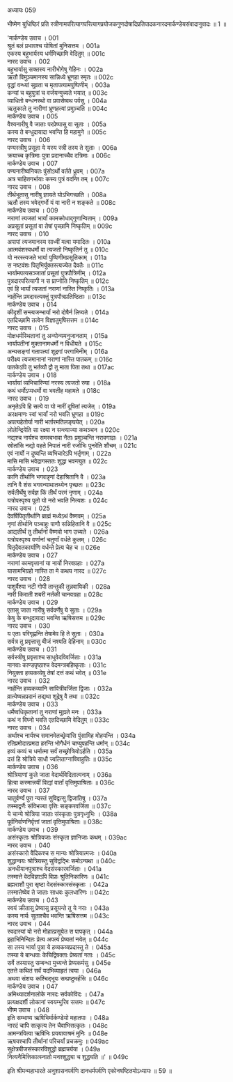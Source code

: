 अध्यायः 059

भीष्मेण युधिष्ठिरं प्रति स्त्रीणामपरित्यागपरित्यागप्रयोजकगुणदोषादिप्रतिपादकनारदमार्कण्डेयसंवादानुवादः ॥ 1 ॥
	
\'मार्कण्डेय उवाच ।	001  
श्रुतं बलं प्रभावश्च योषितां मुनिसत्तम ।	001a  
एकस्य बहुभार्यस्य धर्ममिच्छामि वेदितुम् ॥	001c  
नारद उवाच ।	002  
बहुभार्यासु सक्तस्य नारीभोगेषु गेहिनः ।	002a  
ऋतौ विमुञ्चमानस्य सान्निध्ये भ्रूणहा स्मृतः ॥	002c  
वृद्धां वन्ध्यां सुव्रता च मृतापत्यामपुष्पिणीम् ।	003a  
कन्यां च बहुपुत्रां च वर्जयन्मुच्यते भयात् ॥	003c  
व्याधितो बन्धनस्थो वा प्रवासेष्वथ पर्वसु ।	004a  
ऋतुकाले तु नारीणां भ्रूणहत्यां प्रमुञ्चति ॥	004c  
मार्कण्डेय उवाच ।	005  
वैश्यनारीषु वै जाताः परप्रेष्यासु वा सुताः ।	005a  
कस्य ते बन्धुदायादा भवन्ति हि महामुने ॥	005c  
नारद उवाच ।	006  
पण्यस्त्रीषु प्रसूता ये यस्य स्त्री तस्य ते सुताः ।	006a  
क्रयाच्च कृत्रिमाः पुत्रा प्रदानाच्चैव दत्रिमाः ॥	006c  
मार्कण्डेय उवाच ।	007  
पण्यनारीष्वनियतः पुंसोऽर्थो वर्तते ध्रुवम् ।	007a  
अत्र चाहितगर्भायाः कस्य पुत्रं वदन्ति तम् ॥	007c  
नारद उवाच ।	008  
तीर्थभूतासु नारीषु ज्ञायते योऽभिगच्छति ।	008a  
ऋतौ तस्य भवेद्गर्भो यं वा नारी न शङ्कते ॥	008c  
मार्कण्डेय उवाच ।	009  
नराणां त्यजतां भार्यां कामक्रोधाद्गुणान्विताम् ।	009a  
अप्रसूतां प्रसूतां वा तेषां पृच्छामि निष्कृतिम् ॥	009c  
नारद उवाच ।	010  
अपापां त्यजमानस्य साध्वीं मत्वा यमादितः ।	010a  
आत्मवंशस्वधर्मो वा त्यजतो निष्कृतिर्न तु ॥	010c  
यो नरस्त्यजते भार्या पुष्पिणीमप्रसूतिकाम् ।	011a  
स नष्टवंशः पितृभिर्युक्तस्त्यज्येत दैवतैः ॥	011c  
भार्यामपत्यसञ्जातां प्रसूतां पुत्रपौत्रिणीम् ।	012a  
पुत्रदारपरित्यागी न स प्राप्नोति निष्कृतिम् ॥	012c  
एवं हि भार्यां त्यजतां नराणां नास्ति निष्कृतिः ।	013a  
नार्हन्ति प्रमदास्त्यक्तुं पुत्रपौत्रप्रतिष्ठिताः ॥	013c  
मार्कण्डेय उवाच ।	014  
कीदृशीं सन्त्यजन्भार्यां नरो दोषैर्न लिप्यते ।	014a  
एतदिच्छामि तत्वेन विज्ञातुमृषिसत्तम ॥	014c  
नारद उवाच ।	015  
मोक्षधर्मस्थितानां तु अन्योन्यमनुजानताम् ।	015a  
भार्यापतीनां मुक्तानामधर्मो न विधीयते ॥	015c  
अन्यसङ्गां गतापत्यां शूद्रगां परगामिनीम् ।	016a  
परीक्ष्य त्यजमानानां नराणां नास्ति पातकम् ॥	016c  
पातकेऽपि तु भर्तव्यौ द्वौ तु माता पिता तथा ॥	017ac  
मार्कण्डेय उवाच ।	018  
भार्यायां व्यभिचारिण्यां नरस्य त्यजतो रुषा ।	018a  
कथं धर्मोऽप्यधर्मो वा भवतीह महामते ॥	018c  
नारद उवाच ।	019  
अनृतेऽपि हि सत्ये वा यो नारीं दूषितां त्यजेत् ।	019a  
अरक्षमाणः स्वां भार्यां नरो भवति भ्रूणहा ॥	019c  
अपत्यहेतोर्या नारी भर्तारमतिलङ्घयेत् ।	020a  
लोलेन्द्रियेति सा रक्ष्या न सन्त्याज्या कथञ्चन ॥	020c  
नद्यश्च नार्यश्च समस्वभावा नैताः प्रमुञ्चन्ति नरावगाढाः ।	021a  
स्रोतांसि नद्यो वहते निपातं नारी रजोभिः पुनरेति शौचम् ॥	021c  
एवं नार्यो न दुष्यन्ति व्यभिचारेऽपि भर्तृणाम् ।	022a  
मासि मासि भवेद्रागस्ततः शुद्धा भवन्त्युत ॥	022c  
मार्कण्डेय उवाच ।	023  
कानि तीर्थानि भगवन्नृणां देहाश्रितानि वै ।	023a  
तानि वै शंस भगवन्याथातथ्येन पृच्छतः ॥	023c  
सर्वतीर्थेषु सर्वज्ञ किं तीर्थं परमं नृणाम् ।	024a  
यत्रोपस्पृश्य पूतो यो नरो भवति नित्यशः ॥	024c  
नारद उवाच ।	025  
देवर्षिपितृतीर्थानि ब्राह्मं मध्येऽथं वैष्णवम् ।	025a  
नृणां तीर्थानि पञ्चाहुः पाणौ सन्निहितानि वै ॥	025c  
आद्यतीर्थं तु तीर्थानां वैष्णवो भाग उच्यते ।	026a  
यत्रोपस्पृश्य वर्णानां चतुर्णां वर्धते कुलम् ।	026c  
पितृदैवतकार्याणि वर्धन्ते प्रेत्य चेह च ॥	026e  
मार्कण्डेय उवाच ।	027  
नराणां कामवृत्तानां या नार्यो निरवग्रहाः ।	027a  
यासामभिग्रहो नास्ति ता मे कथय नारद ॥	027c  
नारद उवाच ।	028  
पाशुर्वैश्या नटी गोपी तान्तुकी तुन्नवायिकी ।	028a  
नारी किराती शबरी नर्तकी चानवग्रहा ॥	028c  
मार्कण्डेय उवाच ।	029  
एतासु जाता नारीषु सर्ववर्णेषु ये सुताः ।	029a  
केषु के बन्धुदायादा भवन्ति ऋषिसत्तम ॥	029c  
नारद उवाच ।	030  
य एताः परिगृह्णन्ति तेषामेव हि ते सुताः ।	030a  
सर्वत्र तु प्रवृत्तासु बीजं नश्यति देहिनाम् ॥	030c  
मार्कण्डेय उवाच ।	031  
सर्वस्त्रीषु प्रवृत्ताश्च साधुवेदविवर्जिताः ।	031a  
मानवाः काण्डपृष्ठाश्च वेदमन्त्रबहिष्कृताः ।	031c  
नियुक्ता हव्यकव्येषु तेषां दत्तं कथं भवेत् ॥	031e  
नारद उवाच ।	032  
नार्हन्ति हव्यकव्यानि सावित्रीवर्जिता द्विजाः ।	032a  
व्रात्येष्वन्नप्रदानं तद्यथा शूद्रेषु वै तथा ॥	032c  
मार्कण्डेय उवाच ।	033  
धर्मेष्वधिकृतानां तु नराणां मुह्यते मनः ।	033a  
कथं न विघ्नो भवति एतदिच्छामि वेदितुम् ॥	033c  
नारद उवाच ।	034  
अर्थाश्च नार्यश्च समानमेतच्छ्रेयांसि पुंसामिह मोहयन्ति ।	034a  
रतिप्रमोदात्प्रमदा हरन्ति भोगैर्धनं चाप्युपहन्ति धर्मान् ॥	034c  
हव्यं कव्यं च धर्मात्मा सर्वं तच्छ्रोत्रियोऽर्हति ।	035a  
दत्तं हि श्रोत्रिये साधौ ज्वलिताग्नाविवाहुतिः ॥	035c  
मार्कण्डेय उवाच ।	036  
श्रोत्रियाणां कुले जाता वेदार्थविदितात्मनाम् ।	036a  
हित्वा कस्मात्त्रयीं विद्यां वार्तां वृत्तिमुपाश्रिताः ॥	036c  
नारद उवाच ।	037  
चातुर्वर्ण्यं पुरा न्यस्तं सुविद्वत्सु द्विजातिषु ।	037a  
तस्माद्वर्णैः संविभज्या वृत्तिः सङ्करवर्जिता ॥	037c  
ये चान्ये श्रोत्रिया जाताः संस्कृताः पुत्रगृध्नुभिः ।	038a  
पूर्वनिर्वाणनिर्वृत्तां जातां वृत्तिमुपाश्रिताः ॥	038c  
मार्कण्डेय उवाच ।	039  
असंस्कृताः श्रोत्रियजाः संस्कृता ज्ञानिजाः कथम् ।	039ac  
नारद उवाच ।	040  
असंस्कारो वैदिकश्च स मान्यः श्रोत्रियात्मजः ।	040a  
शुद्धान्वयः श्रोत्रियस्तु सुविद्वद्भिः समोऽन्यथा ॥	040c  
अनधीयानपुत्राश्च वेदसंस्कारवर्जिताः ।	041a  
तस्मात्ते वेदविज्ञाऽपि विप्राः श्रुतिनिकारिणः ॥	041c  
ब्रह्मराशौ पुरा सृष्टा वेदसंस्कारसंस्कृताः ।	042a  
तस्मात्तेष्वेव ते जाताः साधवः कुलधारिणः ॥	042c  
मार्कण्डेय उवाच ।	043  
स्वयं क्रीतासु प्रेष्यासु प्रसूयन्ते तु ये नराः ।	043a  
कस्य नार्यः सुताश्चैव भवन्ति ऋषिसत्तम ॥	043c  
नारद उवाच ।	044  
स्वदास्यां यो नरो मोहात्प्रसूयेत स पापकृत् ।	044a  
इहाभिनिन्दितः प्रेत्य अपत्यं प्रेष्यतां नयेत् ॥	044c  
सा तस्य भार्या पुत्रा ये हव्यकव्यप्रदास्तु ते ।	045a  
तस्या ये बान्धवाः केचिद्विषक्ताः प्रेष्यतां गताः ।	045c  
सर्वे तस्यास्तु सम्बन्धा मुच्यन्ते प्रेष्यकर्मसु ॥	045e  
एतत्ते कथितं सर्वं यदभिव्याहृतं त्वया ।	046a  
अथवा संशयः कश्चिद्भूयः सम्प्रष्टुमर्हसि ॥	046c  
मार्कण्डेय उवाच ।	047  
अमिथ्यादर्शनालोके नारदः सर्वकोविदः ।	047a  
प्रत्यक्षदर्शी लोकानां स्वयम्भुरिव सत्तमः ॥	047c  
भीष्म उवाच ।	048  
इति सम्भाष्य ऋषिभिर्मार्कण्डेयो महातपाः ।	048a  
नारदं चापि सत्कृत्य तेन चैवाभिसत्कृतः ।	048c  
आमन्त्रयित्वा ऋषिभिः प्रययावाश्रमं मुनिः ॥	048e  
ऋषयश्चापि तीर्थानां परिचर्यां प्रचक्रमुः ॥	049ac  
सुक्षेत्रबीजसंस्कारविशुद्धो ब्रह्मचर्यया ।	049a  
नित्यनैमित्तिकात्स्नातो मनश्शुद्ध्या च शुद्ध्यति ॥\' ॥	049c  
	
इति श्रीमन्महाभारते अनुशासनपर्वणि दानधर्मपर्वणि एकोनषष्टितमोऽध्यायः ॥ 59 ॥
	
